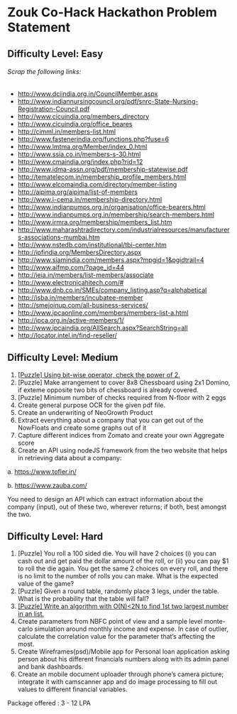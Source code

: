 
# Zouk Co-Hack Hackathon Problem Statement

## Difficulty Level: Easy

###### Scrap the following links:
- http://www.dciindia.org.in/CouncilMember.aspx
- http://www.indiannursingcouncil.org/pdf/snrc-State-Nursing-Registration-Council.pdf
- http://www.cicuindia.org/members_directory
- http://www.cicuindia.org/office_beares
- http://cimml.in/members-list.html
- http://www.fastenerindia.org/functions.php?fuse=6
- http://www.lmtma.org/Member/index_0.html
- http://www.ssia.co.in/members-s-30.html
- http://www.cmaindia.org/index.php?rid=12
- http://www.idma-assn.org/pdf/membership-statewise.pdf
- http://tematelecom.in/membership_profile_members.html
- http://www.elcomaindia.com/directory/member-listing
- http://aipima.org/aipima/list-of-members
- http://www.i-cema.in/membership-directory.html
- http://www.indianpumps.org.in/organisation/office-bearers.html
- http://www.indianpumps.org.in/membership/search-members.html
- http://www.irmra.org/membership/members_list.htm
- http://www.maharashtradirectory.com/industrialresources/manufacturers-associations-mumbai.htm
- http://www.nstedb.com/institutional/tbi-center.htm
- http://ipfindia.org/MembersDirectory.aspx
- http://www.siamindia.com/members.aspx?mpgid=1&pgidtrail=4
- http://www.aifmp.com/?page_id=44
- http://ieia.in/members/list-members/associate
- http://www.electronicahitech.com/#
- http://www.dnb.co.in/SMEs/company_listing.asp?q=alphabetical
- http://isba.in/members/incubatee-member
- http://smejoinup.com/all-business-services/
- http://www.ipcaonline.com/members/members-list-a.html
- http://ipca.org.in/active-members/1/
- http://www.ipcaindia.org/AllSearch.aspx?SearchString=all
- http://locator.intel.in/find-reseller/

## Difficulty Level: Medium

1. [[Puzzle] Using bit-wise operator, check the power of 2.](https://github.com/manojpandey/cohack/blob/master/zouk-loans/medium/powerOfTwo.cpp)
2. [Puzzle] Make arrangement to cover 8x8 Chessboard using 2x1 Domino, if exteme opposite two bits of chessboard is already covered.
3. [Puzzle] Minimum number of checks required from N-floor with 2 eggs
4. Create general purpose OCR for the given pdf file.
5. Create an underwriting of NeoGrowth Product
6. Extract everything about a company that you can get out of the NowFloats and create some graphs out of it
7. Capture different indices from Zomato and create your own Aggregate score
8. Create an API using nodeJS framework from the two website that helps in retrieving data about a company:
  
  a. https://www.tofler.in/
  
  b. https://www.zauba.com/

You need to design an API which can extract information about the company (input), out of these two, wherever returns; if both, best amongst the two.

## Difficulty Level: Hard

1. [Puzzle] You roll a 100 sided die. You will have 2 choices (i) you can cash out and get paid the dollar amount of the roll, or (ii) you can pay $1 to roll the die again. You get the same 2 choices on every roll, and there is no limit to the number of rolls you can make. What is the expected value of the game?
2. [Puzzle] Given a round table, randomly place 3 legs, under the table. What is the probability that the table will fall?
3. [[Puzzle] Write an algorithm with O(N)<2N to find 1st two largest number in an list.](https://github.com/manojpandey/cohack/blob/master/zouk-loans/hard/large1-2.cpp)
4. Create parameters from NBFC point of view and a sample level monte-carlo simulation around monthly income and expense. In case of outlier, calculate the correlation value for the parameter that’s affecting the most.
5. Create Wireframes(psd)/Mobile app for Personal loan application asking person about his different financials numbers along with its admin panel and bank dashboards.
6. Create an mobile document uploader through phone’s camera picture; integrate it with camscanner app and do image processing to fill out values to different financial variables.

Package offered : 3 - 12 LPA
